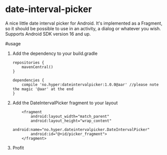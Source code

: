 date-interval-picker
====================

A nice little date interval picker for Android. It's implemented as a Fragment, so it should be
possible to use in an activity, a dialog or whatever you wish. Supports Android SDK version 16 and
up.

#usage
1. Add the dependency to your build.gradle
    ```
    repositories {
        mavenCentral()
    }

    dependencies {
        compile 'no.hyper:dateintervalpicker:1.0.0@aar' //please note the magic '@aar' at the end
    }
    ```
2. Add the DateIntervalPicker fragment to your layout

    ```
        <fragment
            android:layout_width="match_parent"
            android:layout_height="wrap_content"
            android:name="no.hyper.dateintervalpicker.DateIntervalPicker"
            android:id="@+id/picker_fragment">
        </fragment>
    ```
3. Profit
